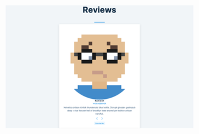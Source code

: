 ![image](https://github.com/krishna5555/projects/blob/master/react-projects/3-reviews/screenshot.png)
